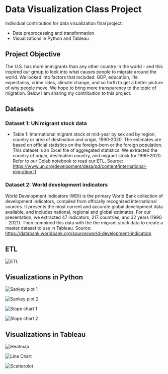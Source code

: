 # Data Visualization Class Project

 Individual contribution for data visualization final project: 
 
 - Data preprocessing and transformation
 - Visualizations in Python and Tableau


## Project Objective
The U.S. has more immigrants than any other country in the world - and this inspired our group to look into what causes people to migrate around the world. We looked into factors that included: GDP, education, life expectancy, crime rates, climate change, and so forth to get a better picture of why people move. We hope to bring more transparency to the topic of migration. Below I am sharing my contribution to this project.

## Datasets

### Dataset 1: UN migrant stock data 
 - Table 1: International migrant stock at mid-year by sex and by region, country or area of destination and origin, 1990-2020. The estimates are based on official statistics on the foreign-born or the foreign population. This dataset is an Excel file of aggregated statistics. We extracted the country of origin, destination country, and migrant stock for 1990-2020. Refer to our Colab notebook to read our ETL. Source: https://www.un.org/development/desa/pd/content/international-migration-1 
 
### Dataset 2: World development indicators
World Development Indicators (WDI) is the primary World Bank collection of development indicators, compiled from officially recognized international sources. It presents the most current and accurate global development data available, and includes national, regional and global estimates. 
For our presentation, we extracted 47 indicators, 217 countries, and 32 years (1990 - 2021). Then combined this data with the the migrant stock data to create a master dataset to use in Tableau.
Source: https://databank.worldbank.org/source/world-development-indicators

## ETL 
![ETL](images/ETL.png)

## Visualizations in Python

![Sankey plot 1](images/sankey_chart_1.png)

![Sankey plot 2](images/sankey_chart_2.png)

![Slope chart 1](images/slope_chart_1.png)

![Slope chart 2](images/slope_chart_2.png)


## Visualizations in Tableau

![Heatmap](images/heatmap.png)

![Line Chart](images/line_chart.png)

![Scatterplot](images/scatterplot.png)






 

